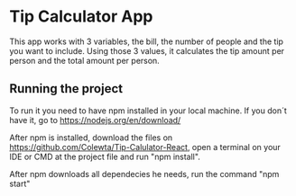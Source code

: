 # Tip Calculator App

This app works with 3 variables, the bill, the number of people and the tip you want to include.
Using those 3 values, it calculates the tip amount per person and the total amount per person.

## Running the project

To run it you need to have npm installed in your local machine. If you don´t have it, go to https://nodejs.org/en/download/

After npm is installed, download the files on https://github.com/Colewta/Tip-Calulator-React, open a terminal on your IDE
or CMD at the project file and run "npm install".

After npm downloads all dependecies he needs, run the command "npm start"
